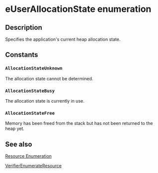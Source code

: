 # eUserAllocationState enumeration

## Description

Specifies the application's current heap allocation state.

## Constants

### `AllocationStateUnknown`

The allocation state cannot be determined.

### `AllocationStateBusy`

The allocation state is currently in use.

### `AllocationStateFree`

Memory has been freed from the stack but has not been returned to the heap yet.

## See also

[Resource Enumeration](https://learn.microsoft.com/windows/desktop/DevNotes/resource-enumeration)

[VerifierEnumerateResource](https://learn.microsoft.com/windows/desktop/api/avrfsdk/nf-avrfsdk-verifierenumerateresource)